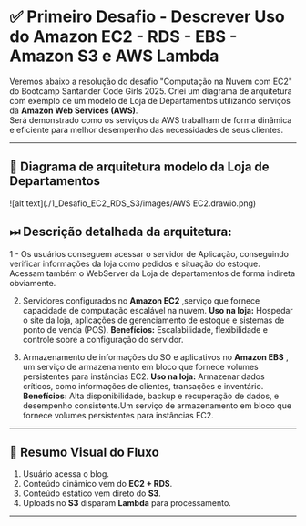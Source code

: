 # ✅ Primeiro Desafio - Descrever Uso do Amazon EC2 - RDS - EBS - Amazon S3 e AWS Lambda

Veremos abaixo a resolução do desafio "Computação na Nuvem com EC2" do Bootcamp Santander Code Girls 2025. Criei um diagrama de arquitetura com exemplo de um modelo de Loja de Departamentos utilizando serviços da **Amazon Web Services (AWS)**.  
Será demonstrado como os serviços da AWS trabalham de forma dinâmica e eficiente para melhor desempenho das necessidades de seus clientes.

---

## 🔷 Diagrama de arquitetura modelo da Loja de Departamentos

![alt text](./1_Desafio_EC2_RDS_S3/images/AWS EC2.drawio.png)

## ⏭ Descrição detalhada da arquitetura:

1 - Os usuários conseguem acessar o servidor de Aplicação, conseguindo verificar informações da loja como pedidos e situação do estoque. Acessam também o WebServer da Loja de departamentos de forma indireta obviamente.

2. Servidores configurados no **Amazon EC2** ,serviço que fornece capacidade de computação escalável na nuvem.
**Uso na loja:** Hospedar o site da loja, aplicações de gerenciamento de estoque e sistemas de ponto de venda (POS).
**Benefícios:** Escalabilidade, flexibilidade e controle sobre a configuração do servidor.

3. Armazenamento de informações do SO e aplicativos no **Amazon EBS** , um serviço de armazenamento em bloco que fornece volumes persistentes para instâncias EC2.
**Uso na loja:** Armazenar dados críticos, como informações de clientes, transações e inventário.
**Benefícios:** Alta disponibilidade, backup e recuperação de dados, e desempenho consistente.Um serviço de armazenamento em bloco que fornece volumes persistentes para instâncias EC2.



---

## 📌 Resumo Visual do Fluxo

1. Usuário acessa o blog.  
2. Conteúdo dinâmico vem do **EC2 + RDS**.  
3. Conteúdo estático vem direto do **S3**.  
4. Uploads no **S3** disparam **Lambda** para processamento.  

---
